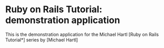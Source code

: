  # Ruby on Rails Tutorial: demonstration application
 This is the demonstration application for the Michael Hartl [Ruby on Rails Tutorial*] series by [Michael Hartl] 